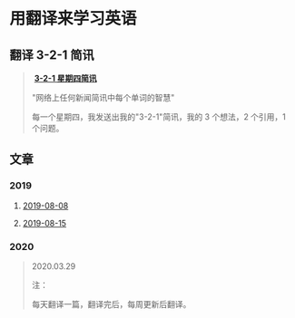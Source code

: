 # 用翻译来学习英语

## 翻译 3-2-1 简讯

>
>
>​                                                                             **[3-2-1 星期四简讯](https://jamesclear.com/3-2-1)**
>
>"网络上任何新闻简讯中每个单词的智慧"
>
>  每一个星期四，我发送出我的"3-2-1"简讯，我的 3 个想法，2 个引用，1 个问题。     

## 文章

### 2019

1.  [2019-08-08](doc/2019-08-08.md)

2. [2019-08-15](doc/2019-08-15.md)

### 2020





> 2020.03.29 
>
> 注：
>
> 每天翻译一篇，翻译完后，每周更新后翻译。